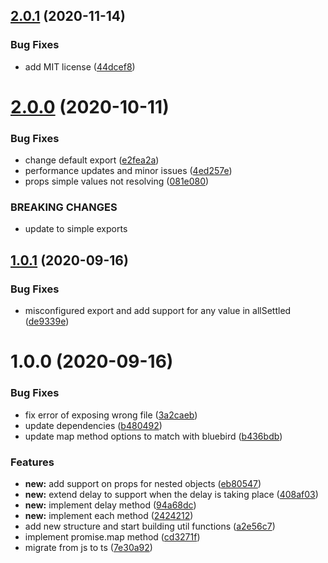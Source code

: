 ## [2.0.1](https://github.com/gkampitakis/promises-extension/compare/v2.0.0...v2.0.1) (2020-11-14)


### Bug Fixes

* add MIT license ([44dcef8](https://github.com/gkampitakis/promises-extension/commit/44dcef89f6755fb0aec815aefe878b675ff6a669))

# [2.0.0](https://github.com/gkampitakis/promises-extension/compare/v1.0.1...v2.0.0) (2020-10-11)


### Bug Fixes

* change default export ([e2fea2a](https://github.com/gkampitakis/promises-extension/commit/e2fea2aebd2b1c5e24a272e9408f236e4a0387d5))
* performance updates and minor issues ([4ed257e](https://github.com/gkampitakis/promises-extension/commit/4ed257e1ed03e1b477979dc6182751a2e9a91e5d))
* props simple values not resolving ([081e080](https://github.com/gkampitakis/promises-extension/commit/081e0800a1cfc0820d8a84cfe737fd1a40fa84b2))


### BREAKING CHANGES

* update to simple exports

## [1.0.1](https://github.com/gkampitakis/promises-extension/compare/v1.0.0...v1.0.1) (2020-09-16)


### Bug Fixes

* misconfigured export and add support for any value in allSettled ([de9339e](https://github.com/gkampitakis/promises-extension/commit/de9339e02cf16c37a29d88ec78837fddd344744a))

# 1.0.0 (2020-09-16)


### Bug Fixes

* fix error of exposing wrong file ([3a2caeb](https://github.com/gkampitakis/promises-extension/commit/3a2caeb865eefbab91ef7c3314cde1325b0bf2d3))
* update dependencies ([b480492](https://github.com/gkampitakis/promises-extension/commit/b480492f7ebb5c6c289eb6d6dcbbe711a9dbd7e4))
* update map method options to match with bluebird ([b436bdb](https://github.com/gkampitakis/promises-extension/commit/b436bdb9d817a7311685e8a8ebcd3a4299b357fb))


### Features

* **new:** add support on props for nested objects ([eb80547](https://github.com/gkampitakis/promises-extension/commit/eb8054731ff7c5d58f6435678ebb02c12785e2dd))
* **new:** extend delay to support when the delay is taking place ([408af03](https://github.com/gkampitakis/promises-extension/commit/408af03c4103735f53e611ae6f13849d02bf279d))
* **new:** implement delay method ([94a68dc](https://github.com/gkampitakis/promises-extension/commit/94a68dc842f229379ee38c0e17101a7896e7e706))
* **new:** implement each method ([2424212](https://github.com/gkampitakis/promises-extension/commit/24242121613df9e255c7dbf4b1dd99ea551fb77b))
* add new structure and start building util functions ([a2e56c7](https://github.com/gkampitakis/promises-extension/commit/a2e56c759432798066fd72114afaf2897f73f852))
* implement promise.map method ([cd3271f](https://github.com/gkampitakis/promises-extension/commit/cd3271f69f81767b6aeaba8d9ae6e1a82411d8ab))
* migrate from js to ts ([7e30a92](https://github.com/gkampitakis/promises-extension/commit/7e30a92065273eed7fc00f217e52c686edec119c))

